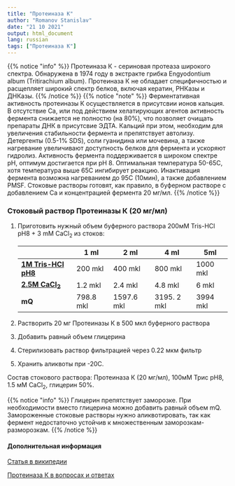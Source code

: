 ```yaml
---
title: "Протеиназа К"
author: "Romanov Stanislav"
date: "21 10 2021"
output: html_document
lang: russian
tags: ["Протеиназа К"]
---
```


{{% notice "info" %}}
Протеиназа К - сериновая протеаза широкого спектра. Обнаружена в 1974 году в экстракте грибка Engyodontium album (Tritirachium album). Протеиназа К не обладает специфичностью и расщепляет широкий спектр белков, включая кератин, РНКазы и ДНКазы.
{{% /notice %}}
{{% notice "note" %}}
Ферментативная активность протеиназы К осуществляется в присутсвии ионов кальция. В отсутствие Ca, или под действием хелатирующих агентов активность фермента снижается не полностю (на 80%), что позволяет очищать препараты ДНК в присутсвие ЭДТА. Кальций при этом, необходим для увеличения стабильности фермента и препятствует автолизу. Детергенты (0.5-1% SDS), соли гуанидина или мочевина, а также нагревание увеличивают доступность белков для фермента и ускоряют гидролиз. Активность фермента поддерживается в широком спектре pH, оптимум достигается при pH 8. Оптимальная температура 50-65С, хотя температура выше 65С ингибирует реакцию. Инактивация фермента возможна нагреванием до 95С (10мин), а также добавлением PMSF. Стоковые растворы готовят, как правило, в буферном растворе с добавлением Ca и концентрацией фермента 20 мг/мл.
{{% /notice %}}

### Стоковый раствор Протеиназы К (20 мг/мл)

1.  Приготовить нужный объем буферного раствора 200мМ Tris-HCl pH8 + 3 mM CaCl<sub>2</sub> из стоков:

    |                                                          | 1 ml      | 2 ml       | 4 ml         | 5ml      |
    |----------------------------------------------------------|-----------|------------|--------------|----------|
    | [**1M Tris-HCl pH8**](/public/LabReagents/Buffers/Tris/) | 200 mkl   | 400 mkl    | 800 mkl      | 1000 mkl |
    | [**2.5M CaCl<sub>2</sub>**](/labreagents/buffers/сacl2/) | 1.2 mkl   | 2.4 mkl    | 4.8 mkl      | 6 mkl    |
    | **mQ**                                                   | 798.8 mkl | 1597.6 mkl | 3195\. 2 mkl | 3994 mkl |

2.  Растворить 20 мг Протеиназы К в 500 мкл буферного раствора

3.  Добавить равный объем глицерина

4.  Стерилизовать раствор фильтрацией через 0.22 мкм фильтр

5.  Хранить аликвоты при -20С.

Состав стокового раствора: Протеиназа К (20 мг/мл), 100мМ Трис pH8, 1.5 мМ CaCl<sub>2</sub>, глицерин 50%.

{{% notice "info" %}}
Глицерин препятствует заморозке. При необходимости вместо глицерина можно добавить равный объем mQ. Замороженные стоковые растворы нужно аликвотировать, так как фермент недостаточно устойчив к множественным заморозкам-разморозкам.
{{% /notice %}}

#### Дополнительная информация

[Статья в википедии](https://en.wikipedia.org/wiki/Proteinase_K)

[Протеиназа К в вопросах и ответах](https://www.goldbio.com/articles/article/20-answers-to-important-proteinase-k-questions-plus-free-printable-fact-sheet)
